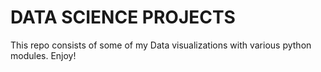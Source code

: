 # DATA SCIENCE PROJECTS
This repo consists of some of my Data visualizations with various python modules. Enjoy!
